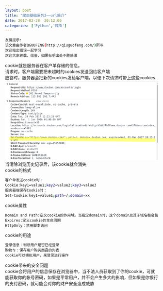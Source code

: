 ```yaml
---
layout: post
title: "爬虫基础系列2——url简介"
date: 2017-02-28  20:12:00
categories: ['Python','爬虫']
---
```

```bash
友情提示:
该文章由作者QGUOFENG(http://qiuguofeng.com/)所写
欢迎指出错误一起学习
欢迎大家转载，借鉴，如果标明出处不胜感激
```
cookie就是服务器在客户单存储的信息。<br />
请求时，客户端需要把未超时的cookies发送回给客户端<br />
应答时，服务器会把新的cookies发给客户端，以便下次请求时带上这些cookies.<br />
![图片](/assets/active_images/python/python_basic/basic_3/1.png)<br />
当清除浏览历史记录后，该cookie就会消失<br />
cookie的格式
```bash
客户单发送cookie时：
Cookie:key1=value1;key2=value2;key3=value3
服务器端保存Cookie时：
Set-Cookie:key1=value1;path=/;domain=xx
```

cookie属性
```bash
Domain and Path:定义cookie的作用域。当指定domain时，这个domain及其子域名都会包含这个cookie
Expires:定义cookie的生命周期
HttpOnly：禁用脚本访问
```
cookie的用途
```bash
登录信息：判断用户是否已经登录
购物车：保存用户购买商品的列表
cookie可以模拟用户，来登录进行操作
```
cookie带来的安全问题<br />
cookie会将用户的信息保存在浏览器中，当不法人员获取到了你的cookie，可就能获取你的帐号密码，如果是平常用户，并不会产生多大的影响，但如果是你银行的支付密码，就可能会对你的财产安全造成威胁
